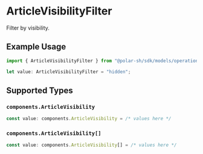 # ArticleVisibilityFilter

Filter by visibility.

## Example Usage

```typescript
import { ArticleVisibilityFilter } from "@polar-sh/sdk/models/operations";

let value: ArticleVisibilityFilter = "hidden";
```

## Supported Types

### `components.ArticleVisibility`

```typescript
const value: components.ArticleVisibility = /* values here */
```

### `components.ArticleVisibility[]`

```typescript
const value: components.ArticleVisibility[] = /* values here */
```

